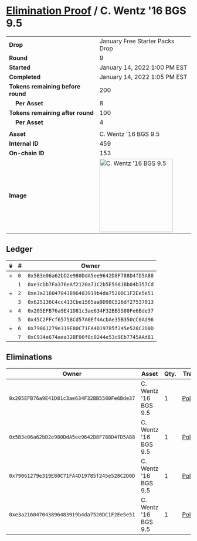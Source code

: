 # [Elimination Proof](./readme.md) / C. Wentz &#039;16 BGS 9.5

|||
|---|---|
| **Drop** | January Free Starter Packs Drop |
| **Round** | 9 |
| **Started** | January 14, 2022 1:00 PM EST |
| **Completed** | January 14, 2022 1:05 PM EST |
| **Tokens remaining before round** | 200 |
| **&nbsp;&nbsp;&nbsp;&nbsp;Per Asset** | 8 |
| **Tokens remaining after round** | 100 |
| **&nbsp;&nbsp;&nbsp;&nbsp;Per Asset** | 4 |
| | |
| **Asset** | C. Wentz &#039;16 BGS 9.5 |
| **Internal ID** | 459 |
| **On-chain ID** | 153 |
| **Image** | <img src="https://tcdn.blokpax.com/954504e8-1ac6-46ac-92d9-d00a19b0575e/d4291df7eb48e686ad068c8017de9f1c8a141da4fd290813f8dd8e4b259f8b17.png" height="200" alt="C. Wentz &#039;16 BGS 9.5" /> |

## Ledger

| 💀 | # | Owner |
| --- | --- | --- |
| 💀 | `0` | `0x5B3e06a62bD2e980DdA5ee9642D8F788D4fD5A88` |
|  | `1` | `0xe3cDb7Fa376eAf2120a71C2b5E5981Bb04b357Cd` |
| 💀 | `2` | `0xe3a216047043896483919b4da7520DC1F2Ee5e51` |
|  | `3` | `0x625136C4cc413Cbe1565aa9D98C526df27537013` |
| 💀 | `4` | `0x205EFB76a9E41D81c3ae634F32BB5580Fe6Bde37` |
|  | `5` | `0x45C2FFcf65758Cd57A0Ef4AcbAe35B350cC0Ad96` |
| 💀 | `6` | `0x79061279e319E80C71FA4D19785f245e528C2D0D` |
|  | `7` | `0xC934e674aea32BF00f0c0244e53c9Eb7745AAd81` |


## Eliminations

| Owner | Asset | Qty. | Transaction |
| --- | --- | --- | --- |
| `0x205EFB76a9E41D81c3ae634F32BB5580Fe6Bde37` | C. Wentz '16 BGS 9.5 | 1 | [Polygonscan](https://polygonscan.com/tx/0x54685625dbf706fc43fab35c6e983a5c0b3cef65877669d8059f1875472e8649) |
| `0x5B3e06a62bD2e980DdA5ee9642D8F788D4fD5A88` | C. Wentz '16 BGS 9.5 | 1 | [Polygonscan](https://polygonscan.com/tx/0xbe4b7cff8d4b587b680b18ea9d047178b66c311d36f2c1dca4874bbd9d817b73) |
| `0x79061279e319E80C71FA4D19785f245e528C2D0D` | C. Wentz '16 BGS 9.5 | 1 | [Polygonscan](https://polygonscan.com/tx/0x25ae1ebab5e16a65328d374d67b7470df6750480f02ee79e369ff66ad44fe73e) |
| `0xe3a216047043896483919b4da7520DC1F2Ee5e51` | C. Wentz '16 BGS 9.5 | 1 | [Polygonscan](https://polygonscan.com/tx/0x3f8ccef00ff066d32f40da31c71d07949621d815962508fd25dba5789c05ba73) |
